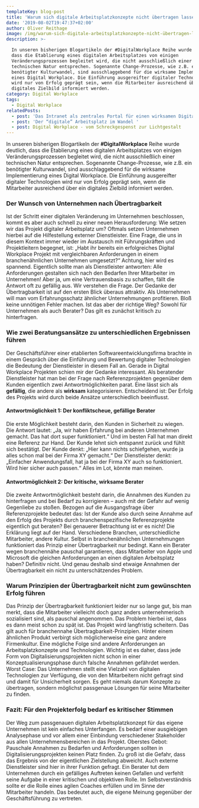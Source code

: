 ```yaml
---
templateKey: blog-post
title: 'Warum sich digitale Arbeitsplatzkonzepte nicht übertragen lassen '
date: '2019-08-02T19:47:37+02:00'
author: Oliver Reithage
image: /img/warum-sich-digitale-arbeitsplatzkonzepte-nicht-übertragen-lassen-neu.png
description: >-

  In unseren bisherigen Blogartikeln der #DigitalWorkplace Reihe wurde deutlich,
  dass die Etablierung eines digitalen Arbeitsplatzes von einigen
  Veränderungsprozessen begleitet wird, die nicht ausschließlich einer
  technischen Natur entsprechen. Sogenannte Change-Prozesse, wie z.B. ein
  benötigter Kulturwandel, sind ausschlaggebend für die wirksame Implementierung
  eines Digital Workplace. Die Einführung ausgereifter digitaler Technologien
  wird nur von Erfolg geprägt sein, wenn die Mitarbeiter ausreichend über ein
  digitales Zielbild informiert werden. 
category: Digital Workplace
tags:
  - Digital Workplace
relatedPosts:
  - post: 'Das Intranet als zentrales Portal für einen wirksamen Digital Workplace '
  - post: 'Der “digitale” Arbeitsplatz im Wandel '
  - post: Digital Workplace - vom Schreckgespenst zur Lichtgestalt
---
```

In unseren bisherigen Blogartikeln der **\#DigitalWorkplace** Reihe wurde deutlich, dass die Etablierung eines digitalen Arbeitsplatzes von einigen Veränderungsprozessen begleitet wird, die nicht ausschließlich einer technischen Natur entsprechen. Sogenannte Change-Prozesse, wie z.B. ein benötigter Kulturwandel, sind ausschlaggebend für die wirksame Implementierung eines Digital Workplace. Die Einführung ausgereifter digitaler Technologien wird nur von Erfolg geprägt sein, wenn die Mitarbeiter ausreichend über ein digitales Zielbild informiert werden. 

### Der Wunsch von Unternehmen nach Übertragbarkeit

Ist der Schritt einer digitalen Veränderung im Unternehmen beschlossen, kommt es aber auch schnell zu einer neuen Herausforderung: Wie setzen wir das Projekt digitaler Arbeitsplatz um? Oftmals setzen Unternehmen hierbei auf die Hilfestellung externer Dienstleister. Eine Frage, die uns in diesem Kontext immer wieder im Austausch mit Führungskräften und Projektleitern begegnet, ist: „Habt ihr bereits ein erfolgreiches Digital Workplace Projekt mit vergleichbaren Anforderungen in einem branchenähnlichen Unternehmen umgesetzt?“ Achtung, hier wird es spannend. Eigentlich sollte man als Dienstleister antworten: Alle Anforderungen gestalten sich nach den Bedarfen Ihrer Mitarbeiter im Unternehmen! Aber ja, um eine Vertrauensbasis zu schaffen, fällt die Antwort oft zu gefällig aus. Wir verstehen die Frage. Der Gedanke der Übertragbarkeit ist auf den ersten Blick überaus attraktiv. Als Unternehmen will man vom Erfahrungsschatz ähnlicher Unternehmungen profitieren. Bloß keine unnötigen Fehler machen. Ist das aber der richtige Weg? Sowohl für Unternehmen als auch Berater? Das gilt es zunächst kritisch zu hinterfragen. 

### Wie zwei Beratungsansätze zu unterschiedlichen Ergebnissen führen

Der Geschäftsführer einer etablierten Softwareentwicklungsfirma brachte in einem Gespräch über die Einführung und Bewertung digitaler Technologien die Bedeutung der Dienstleister in diesem Fall an. Gerade in Digital Workplace Projekten schien mir der Gedanke interessant. Als beratender Dienstleister hat man bei der Frage nach Referenzprojekten gegenüber dem Kunden eigentlich zwei Antwortmöglichkeiten parat. Eine lässt sich als **gefällig**, die andere als **wirksam** kategorisieren. Entscheidend ist: Der Erfolg des Projekts wird durch beide Ansätze unterschiedlich beeinflusst. 

#### Antwortmöglichkeit 1: Der konfliktscheue, gefällige Berater

Die erste Möglichkeit besteht darin, den Kunden in Sicherheit zu wiegen. Die Antwort lautet: „Ja, wir haben Erfahrung bei anderen Unternehmen gemacht. Das hat dort super funktioniert.“ Und im besten Fall hat man direkt eine Referenz zur Hand. Der Kunde lehnt sich entspannt zurück und fühlt sich bestätigt. Der Kunde denkt: „Hier kann nichts schiefgehen, wurde ja alles schon mal bei der Firma XY gemacht.“ Der Dienstleister denkt: „Einfacher Anwendungsfall, hat ja bei der Firma XY auch so funktioniert. Wird hier sicher auch passen.“ Alles im Lot, könnte man meinen. 

#### Antwortmöglichkeit 2: Der kritische, wirksame Berater

Die zweite Antwortmöglichkeit besteht darin, die Annahmen des Kunden zu hinterfragen und bei Bedarf zu korrigieren – auch mit der Gefahr auf wenig Gegenliebe zu stoßen. Bezogen auf die Ausgangsfrage über Referenzprojekte bedeutet das: Ist der Kunde also durch seine Annahme auf den Erfolg des Projekts durch branchenspezifische Referenzprojekte eigentlich gut beraten? Bei genauerer Betrachtung ist er es nicht! Die Erklärung liegt auf der Hand. Verschiedene Branchen, unterschiedliche Mitarbeiter, andere Kultur. Selbst in branchenähnlichen Unternehmungen funktioniert das Prinzip einer Übertragbarkeit nur bedingt. Kann ein Berater wegen branchennähe pauschal garantieren, dass Mitarbeiter von Apple und Microsoft die gleichen Anforderungen an einen digitalen Arbeitsplatz haben? Definitiv nicht. Und genau deshalb sind etwaige Annahmen der Übertragbarkeit ein nicht zu unterschätzendes Problem. 

### Warum Prinzipien der Übertragbarkeit nicht zum gewünschten Erfolg führen

Das Prinzip der Übertragbarkeit funktioniert leider nur so lange gut, bis man merkt, dass die Mitarbeiter vielleicht doch ganz anders unternehmerisch sozialisiert sind, als pauschal angenommen. Das Problem hierbei ist, dass es dann meist schon zu spät ist. Das Projekt wird langfristig scheitern. Das gilt auch für branchennahe Übertragbarkeit-Prinzipien. Hinter einem ähnlichen Produkt verbirgt sich möglicherweise eine ganz andere Firmenkultur. Eine mögliche Folge sind andere Anforderungen an Arbeitsplatzkonzepte und Technologien. Wichtig ist es daher, dass jede Form von Digitalisierungsprojekten nicht schon in einer Konzeptualisierungsphase durch falsche Annahmen gefährdet werden. Worst Case: Das Unternehmen stellt eine Vielzahl von digitalen Technologien zur Verfügung, die von den Mitarbeitern nicht gefragt sind und damit für Unsicherheit sorgen. Es geht niemals darum Konzepte zu übertragen, sondern möglichst passgenaue Lösungen für seine Mitarbeiter zu finden. 

### Fazit: Für den Projekterfolg bedarf es kritischer Stimmen

Der Weg zum passgenauen digitalen Arbeitsplatzkonzept für das eigene Unternehmen ist kein einfaches Unterfangen. Es bedarf einer ausgiebigen Analysephase und vor allem einer Einbindung verschiedener Stakeholder aus allen Unternehmensbereichen in das Projekt. Oberstes Gebot: Pauschale Annahmen zu Bedarfen und Anforderungen sollten in Digitalisierungsprojekten keinen Platz finden. Zu groß ist die Gefahr, dass das Ergebnis von der eigentlichen Zielstellung abweicht. Auch externe Dienstleister sind hier in ihrer Funktion gefragt. Ein Berater tut dem Unternehmen durch ein gefälliges Auftreten keinen Gefallen und verfehlt seine Aufgabe in einer kritischen und objektiven Rolle. Im Selbstverständnis sollte er die Rolle eines agilen Coaches erfüllen und im Sinne der Mitarbeiter handeln. Das bedeutet auch, die eigene Meinung gegenüber der Geschäftsführung zu vertreten.
